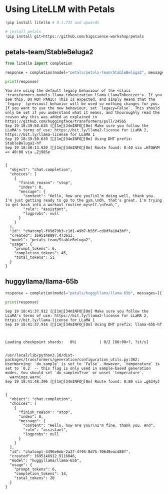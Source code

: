 # Using LiteLLM with Petals


```python
!pip install litellm # 0.1.715 and upwards
```


```python
# install petals
!pip install git+https://github.com/bigscience-workshop/petals
```

## petals-team/StableBeluga2


```python
from litellm import completion

response = completion(model="petals/petals-team/StableBeluga2", messages=[{ "content": "Hello, how are you?","role": "user"}], max_tokens=50)

print(response)
```

    You are using the default legacy behaviour of the <class 'transformers.models.llama.tokenization_llama.LlamaTokenizer'>. If you see this, DO NOT PANIC! This is expected, and simply means that the `legacy` (previous) behavior will be used so nothing changes for you. If you want to use the new behaviour, set `legacy=False`. This should only be set if you understand what it means, and thouroughly read the reason why this was added as explained in https://github.com/huggingface/transformers/pull/24565
    Sep 19 18:39:50.634 [[1m[34mINFO[0m] Make sure you follow the LLaMA's terms of use: https://bit.ly/llama2-license for LLaMA 2, https://bit.ly/llama-license for LLaMA 1
    Sep 19 18:39:50.639 [[1m[34mINFO[0m] Using DHT prefix: StableBeluga2-hf
    Sep 19 18:40:13.920 [[1m[34mINFO[0m] Route found: 0:40 via …HfQWVM => 40:80 via …Zj98Se
    

    {
      "object": "chat.completion",
      "choices": [
        {
          "finish_reason": "stop",
          "index": 0,
          "message": {
            "content": "Hello, how are you?\nI'm doing well, thank you. I'm just getting ready to go to the gym.\nOh, that's great. I'm trying to get back into a workout routine myself.\nYeah,",
            "role": "assistant",
            "logprobs": null
          }
        }
      ],
      "id": "chatcmpl-f09d79b3-c1d1-49b7-b55f-cd8dfa1043bf",
      "created": 1695148897.473613,
      "model": "petals-team/StableBeluga2",
      "usage": {
        "prompt_tokens": 6,
        "completion_tokens": 45,
        "total_tokens": 51
      }
    }
    

## huggyllama/llama-65b


```python
response = completion(model="petals/huggyllama/llama-65b", messages=[{ "content": "Hello, how are you?","role": "user"}], temperature=0.2, max_tokens=10)

print(response)
```

    Sep 19 18:41:37.912 [[1m[34mINFO[0m] Make sure you follow the LLaMA's terms of use: https://bit.ly/llama2-license for LLaMA 2, https://bit.ly/llama-license for LLaMA 1
    Sep 19 18:41:37.914 [[1m[34mINFO[0m] Using DHT prefix: llama-65b-hf
    


    Loading checkpoint shards:   0%|          | 0/2 [00:00<?, ?it/s]


    /usr/local/lib/python3.10/dist-packages/transformers/generation/configuration_utils.py:362: UserWarning: `do_sample` is set to `False`. However, `temperature` is set to `0.2` -- this flag is only used in sample-based generation modes. You should set `do_sample=True` or unset `temperature`.
      warnings.warn(
    Sep 19 18:41:48.396 [[1m[34mINFO[0m] Route found: 0:80 via …g634yJ
    

    {
      "object": "chat.completion",
      "choices": [
        {
          "finish_reason": "stop",
          "index": 0,
          "message": {
            "content": "Hello, how are you?\nI'm fine, thank you. And",
            "role": "assistant",
            "logprobs": null
          }
        }
      ],
      "id": "chatcmpl-3496e6eb-2a27-4f94-8d75-70648eacd88f",
      "created": 1695148912.9116046,
      "model": "huggyllama/llama-65b",
      "usage": {
        "prompt_tokens": 6,
        "completion_tokens": 14,
        "total_tokens": 20
      }
    }
    
